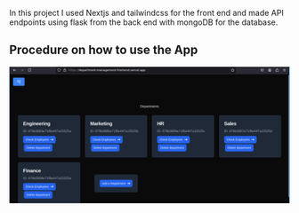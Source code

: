 In this project I used Nextjs and tailwindcss for the front end and made API endpoints using flask from the back end with mongoDB for the database.

## Procedure on how to use the App

![screenshot](./screenshots/1st.png)<br/>
